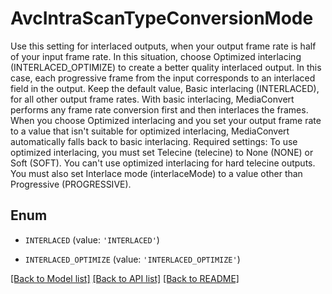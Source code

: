 # AvcIntraScanTypeConversionMode

Use this setting for interlaced outputs, when your output frame rate is half of your input frame rate. In this situation, choose Optimized interlacing (INTERLACED_OPTIMIZE) to create a better quality interlaced output. In this case, each progressive frame from the input corresponds to an interlaced field in the output. Keep the default value, Basic interlacing (INTERLACED), for all other output frame rates. With basic interlacing, MediaConvert performs any frame rate conversion first and then interlaces the frames. When you choose Optimized interlacing and you set your output frame rate to a value that isn't suitable for optimized interlacing, MediaConvert automatically falls back to basic interlacing. Required settings: To use optimized interlacing, you must set Telecine (telecine) to None (NONE) or Soft (SOFT). You can't use optimized interlacing for hard telecine outputs. You must also set Interlace mode (interlaceMode) to a value other than Progressive (PROGRESSIVE).

## Enum

* `INTERLACED` (value: `'INTERLACED'`)

* `INTERLACED_OPTIMIZE` (value: `'INTERLACED_OPTIMIZE'`)

[[Back to Model list]](../README.md#documentation-for-models) [[Back to API list]](../README.md#documentation-for-api-endpoints) [[Back to README]](../README.md)



